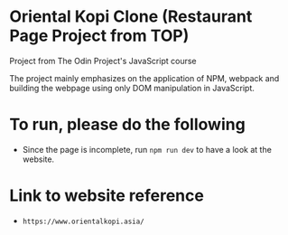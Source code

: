 # Oriental Kopi Clone (Restaurant Page Project from TOP)
Project from The Odin Project's JavaScript course

The project mainly emphasizes on the application of NPM, webpack and building the webpage using only DOM manipulation in JavaScript.


# To run, please do the following

- Since the page is incomplete, run `npm run dev` to have a look at the website.

# Link to website reference
- `https://www.orientalkopi.asia/`
